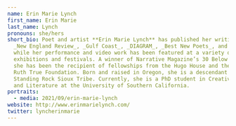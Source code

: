 ```yaml
---
name: Erin Marie Lynch
first_name: Erin Marie
last_name: Lynch
pronouns: she/hers
short_bio: Poet and artist **Erin Marie Lynch** has published her writing in
  _New England Review_, _Gulf Coast_, _DIAGRAM_, _Best New Poets_, and others,
  while her performance and video work has been featured at a variety of
  exhibitions and festivals. A winner of Narrative Magazine’s 30 Below Contest,
  she has been the recipient of fellowships from the Hugo House and the Bill &
  Ruth True Foundation. Born and raised in Oregon, she is a descendant of the
  Standing Rock Sioux Tribe. Currently, she is a PhD student in Creative Writing
  and Literature at the University of Southern California.
portraits:
  - media: 2021/09/erin-marie-lynch
website: http://www.erinmarielynch.com/
twitter: lyncherinmarie
---
```

